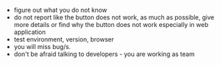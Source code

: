 - figure out what you do not know
- do not report like the button does not work, as much as possible, give more details or find why the button does not work especially in web application
- test environment, version, browser
- you will miss bug/s. 
- don't be afraid talking to developers - you are working as team 



